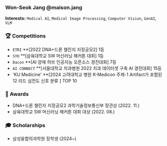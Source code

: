 ### Won-Seok Jang @maison.jang

**Interests:** `Medical AI`, `Medical Image Processing`, `Computer Vision`, `GenAI`, `VLM` <br>

### 🏆 Competitions
*  `ETRI` **[2022 DNA+드론 챌린지 지정공모2] 1등
*  `SYU` **[삼육대학교 SW 머신러닝 해커톤 대회] 1등
* `Dacon` **[AI 양재 허브 인공지능 오픈소스 경진대회] 7등
*  `AI CONNECT` **[서울대학교 치과병원 2022 치과 데이터셋 구축 AI 경진대회] 15등
*  'KU Medicine' **[2024 고려대학교 병원 K-Medicon 주제-1 Artifact가 포함된 12 리드 심전도 신호 분류 ] TOP 10
  
### 🏅 Awards
* DNA+드론 챌린지 지정공모2 과학기술정보통신부 장관상 (2022. 11.)
* 삼육대학교 SW 머신러닝 해커톤 대회 대상 (2022. 08.)

### 🎓 Scholarships
* 삼성융합의과학원 장학생 (2024~) 
